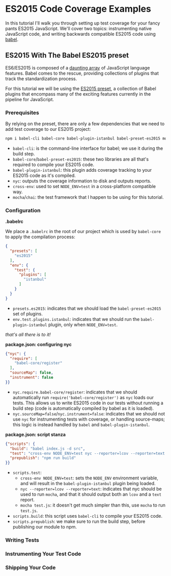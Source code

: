 # ES2015 Code Coverage Examples

In this tutorial I'll walk you through setting up test coverage
for your fancy pants ES2015 JavaScript. We'll cover two topics:
instrumenting native JavaScript code, and writing backwards
compatible ES2015 code using [babel](https://github.com/babel/babel).

## ES2015 With The Babel ES2015 preset

ES6/ES2015 is composed of a [daunting array](https://babeljs.io/docs/plugins/) of JavaScript language features. Babel comes to the rescue, providing collections of plugins that
track the standardization process.

For this tutorial we will be using the [ES2015 preset](http://babeljs.io/docs/plugins/preset-es2015/), a collection of Babel plugins that
encompass many of the exciting features currently in the pipeline for JavaScript.

### Prerequisites

By relying on the preset, there are only a few dependencies that we need to add
test coverage to our ES2015 project:

```bash
npm i babel-cli babel-core babel-plugin-istanbul babel-preset-es2015 mocha chai nyc --save-dev
```

* `babel-cli`: is the command-line interface for babel; we use it during the build step.
* `babel-core`/`babel-preset-es2015`: these two libraries are all that's required to
  compile your ES2015 code.
* `babel-plugin-istanbul`: this plugin adds coverage tracking to your ES2015 code
   as it's compiled.
* `nyc`: outputs the coverage information to disk and outputs reports.
* `cross-env`: used to set `NODE_ENV=test` in a cross-platform compatible way.
* `mocha`/`chai`: the test framework that I happen to be using for this tutorial.

### Configuration

**.babelrc**

We place a `.babelrc` in the root of our project which is used by `babel-core`
to apply the compilation process:

```json
{
  "presets": [
    "es2015"
  ],
  "env": {
    "test": {
      "plugins": [
        "istanbul"
      ]
    }
  }
}
```

* `presets.es2015`: indicates that we should load the `babel-preset-es2015` set of plugins.
* `env.test.plugins.istanbul`: indicates that we should run the `babel-plugin-istanbul`
plugin, only when `NODE_ENV=test`.

_that's all there is to it!_

**package.json: configuring nyc**

```json
{"nyc": {
  "require": [
    "babel-core/register"
  ],
  "sourceMap": false,
  "instrument": false
}}
```

* `nyc.require.babel-core/register`: indicates that we should automatically run
  `require('babel-core/register')` as `nyc` loads our tests. This allows us to
   write ES2015 code in our tests without running a build step (code is automatically
   compiled by babel as it is loaded).
* `nyc.sourceMap=false`/`nyc.instrument=false`: indicates that we should not use
  `nyc` for instrumenting tests with coverage, or handling source-maps; this
  logic is instead handled by `babel` and `babel-plugin-istanbul`.

**package.json: script stanza**

```json
{"scripts": {
  "build": "babel index.js -d src",
  "test": "cross-env NODE_ENV=test nyc --reporter=lcov --reporter=text mocha test.js",
  "prepublish": "npm run build"
}}
```

* `scripts.test`:
  * `cross-env NODE_ENV=test`: sets the `NODE_ENV` environment variable, and will
    result in the `babel-plugin-istanbul` plugin being loaded.
  * `nyc --reporter=lcov --reporter=text`: indicates that nyc should be used to
     run `mocha`, and that it should output both an `lcov` and a `text` report.
  * `mocha test.js`: it doesn't get much simpler than this, use `mocha` to run
    `test.js`.
* `scripts.build`: this script uses `babel-cli` to compile your ES2015 code.
* `scripts.prepublish`: we make sure to run the build step, before publishing our
  module to npm.

### Writing Tests

### Instrumenting Your Test Code

### Shipping Your Code
